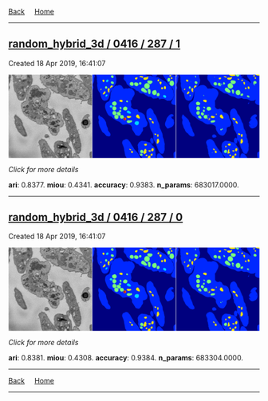 
[Back](..)&nbsp;&nbsp;&nbsp;&nbsp;&nbsp;[Home](https://leapmanlab.github.io/snapshots)

---

<div class="summary"><a href="1"><h2>random_hybrid_3d / 0416 / 287 / 1</h2></a><p>Created 18 Apr 2019, 16:41:07
</p><a href="1"><img src="1/media/summary.png" align="center"></a><p>
<i>Click for more details</i>
</p></div>

**ari**: 0.8377. **miou**: 0.4341. **accuracy**: 0.9383. **n_params**: 683017.0000. 

---

<div class="summary"><a href="0"><h2>random_hybrid_3d / 0416 / 287 / 0</h2></a><p>Created 18 Apr 2019, 16:41:07
</p><a href="0"><img src="0/media/summary.png" align="center"></a><p>
<i>Click for more details</i>
</p></div>

**ari**: 0.8381. **miou**: 0.4308. **accuracy**: 0.9384. **n_params**: 683304.0000. 

---

[Back](..)&nbsp;&nbsp;&nbsp;&nbsp;&nbsp;[Home](https://leapmanlab.github.io/snapshots)

---